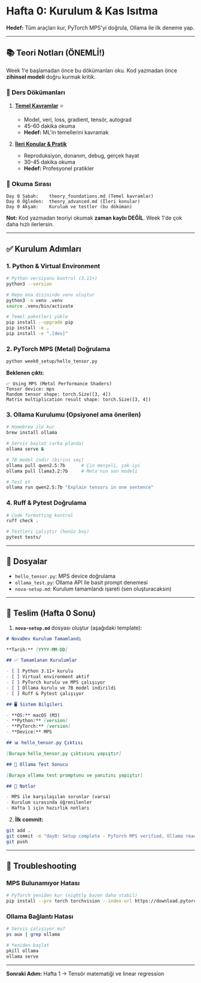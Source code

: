 # Hafta 0: Kurulum & Kas Isıtma

**Hedef:** Tüm araçları kur, PyTorch MPS'yi doğrula, Ollama ile ilk deneme yap.

---

## 📚 Teori Notları (ÖNEMLİ!)

Week 1'e başlamadan önce bu dökümanları oku. Kod yazmadan önce **zihinsel modeli** doğru kurmak kritik.

### 📖 Ders Dökümanları

1. **[Temel Kavramlar](theory_foundations.md)** ⭐
   - Model, veri, loss, gradient, tensör, autograd
   - 45-60 dakika okuma
   - **Hedef:** ML'in temellerini kavramak

2. **[İleri Konular & Pratik](theory_advanced.md)**
   - Reproduksiyon, donanım, debug, gerçek hayat
   - 30-45 dakika okuma
   - **Hedef:** Profesyonel pratikler

### 🎯 Okuma Sırası

```
Day 0 Sabah:    theory_foundations.md (Temel kavramlar)
Day 0 Öğleden:  theory_advanced.md (İleri konular)
Day 0 Akşam:    Kurulum ve testler (bu döküman)
```

**Not:** Kod yazmadan teoriyi okumak **zaman kaybı DEĞİL**. Week 1'de çok daha hızlı ilerlersin.

---

## ✅ Kurulum Adımları

### 1. Python & Virtual Environment

```bash
# Python versiyonu kontrol (3.11+)
python3 --version

# Repo ana dizininde venv oluştur
python3 -m venv .venv
source .venv/bin/activate

# Temel paketleri yükle
pip install --upgrade pip
pip install -e .
pip install -e ".[dev]"
```

### 2. PyTorch MPS (Metal) Doğrulama

```bash
python week0_setup/hello_tensor.py
```

**Beklenen çıktı:**
```
✅ Using MPS (Metal Performance Shaders)
Tensor device: mps
Random tensor shape: torch.Size([3, 4])
Matrix multiplication result shape: torch.Size([3, 4])
```

### 3. Ollama Kurulumu (Opsiyonel ama önerilen)

```bash
# Homebrew ile kur
brew install ollama

# Servis başlat (arka planda)
ollama serve &

# 7B model indir (birini seç)
ollama pull qwen2.5:7b      # Çin menşeli, çok iyi
ollama pull llama3.2:7b     # Meta'nın son modeli

# Test et
ollama run qwen2.5:7b "Explain tensors in one sentence"
```

### 4. Ruff & Pytest Doğrulama

```bash
# Code formatting kontrol
ruff check .

# Testleri çalıştır (henüz boş)
pytest tests/
```

---

## 📁 Dosyalar

- `hello_tensor.py`: MPS device doğrulama
- `ollama_test.py`: Ollama API ile basit prompt denemesi
- `nova-setup.md`: Kurulum tamamlandı işareti (sen oluşturacaksın)

---

## 🎯 Teslim (Hafta 0 Sonu)

1. **`nova-setup.md`** dosyası oluştur (aşağıdaki template):

```markdown
# NovaDev Kurulum Tamamlandı

**Tarih:** [YYYY-MM-DD]

## ✅ Tamamlanan Kurulumlar

- [ ] Python 3.11+ kurulu
- [ ] Virtual environment aktif
- [ ] PyTorch kurulu ve MPS çalışıyor
- [ ] Ollama kurulu ve 7B model indirildi
- [ ] Ruff & Pytest çalışıyor

## 🖥️ Sistem Bilgileri

- **OS:** macOS (M3)
- **Python:** [version]
- **PyTorch:** [version]
- **Device:** MPS

## 📊 hello_tensor.py Çıktısı

[Buraya hello_tensor.py çıktısını yapıştır]

## 🧠 Ollama Test Sonucu

[Buraya ollama test promptunu ve yanıtını yapıştır]

## 💭 Notlar

- MPS ile karşılaşılan sorunlar (varsa)
- Kurulum sırasında öğrenilenler
- Hafta 1 için hazırlık notları
```

2. **İlk commit:**

```bash
git add .
git commit -m "day0: Setup complete - PyTorch MPS verified, Ollama ready"
git push
```

---

## 🔧 Troubleshooting

### MPS Bulunamıyor Hatası

```bash
# PyTorch yeniden kur (nightly bazen daha stabil)
pip install --pre torch torchvision --index-url https://download.pytorch.org/whl/nightly/cpu
```

### Ollama Bağlantı Hatası

```bash
# Servis çalışıyor mu?
ps aux | grep ollama

# Yeniden başlat
pkill ollama
ollama serve
```

---

**Sonraki Adım:** Hafta 1 → Tensör matematiği ve linear regression

